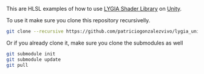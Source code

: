 This are HLSL examples of how to use [LYGIA Shader Library](https://github.com/patriciogonzalezvivo/lygia) on [Unity](https://unity.com/).

To use it make sure you clone this repository recursivelly.

```bash
git clone --recursive https://github.com/patriciogonzalezvivo/lygia_unity_examples.git
```

Or if you already clone it, make sure you clone the submodules as well

```bash
git submodule init
git submodule update
git pull
```
